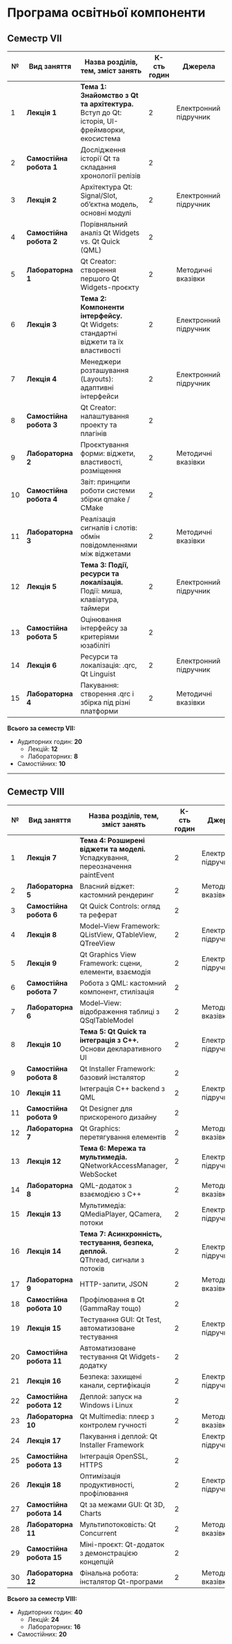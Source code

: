 # Програма освітньої компоненти

## Семестр VII

| № | Вид заняття | Назва розділів, тем, зміст занять | К-сть годин | Джерела |
|---|-------------|------------------------------------|-------------|---------|
| 1 | **Лекція 1** | **Тема 1: Знайомство з Qt та архітектура.**<br> Вступ до Qt: історія, UI-фреймворки, екосистема | 2 | Електронний підручник |
| 2 | **Самостійна робота 1** | Дослідження історії Qt та складання хронології релізів | 2 | |
| 3 | **Лекція 2** | Архітектура Qt: Signal/Slot, об’єктна модель, основні модулі | 2 | Електронний підручник |
| 4 | **Самостійна робота 2** | Порівняльний аналіз Qt Widgets vs. Qt Quick (QML) | 2 | |
| 5 | **Лабораторна 1** | Qt Creator: створення першого Qt Widgets-проєкту | 2 | Методичні вказівки |
| 6 | **Лекція 3** | **Тема 2: Компоненти інтерфейсу.**<br> Qt Widgets: стандартні віджети та їх властивості | 2 | Електронний підручник |
| 7 | **Лекція 4** | Менеджери розташування (Layouts): адаптивні інтерфейси | 2 | Електронний підручник |
| 8 | **Самостійна робота 3** | Qt Creator: налаштування проекту та плагінів | 2 | |
| 9 | **Лабораторна 2** | Проєктування форми: віджети, властивості, розміщення | 2 | Методичні вказівки |
| 10 | **Самостійна робота 4** | Звіт: принципи роботи системи збірки qmake / CMake | 2 | |
| 11 | **Лабораторна 3** | Реалізація сигналів і слотів: обмін повідомленнями між віджетами | 2 | Методичні вказівки |
| 12 | **Лекція 5** | **Тема 3: Події, ресурси та локалізація.**<br> Події: миша, клавіатура, таймери | 2 | Електронний підручник |
| 13 | **Самостійна робота 5** | Оцінювання інтерфейсу за критеріями юзабіліті | 2 | |
| 14 | **Лекція 6** | Ресурси та локалізація: .qrc, Qt Linguist | 2 | Електронний підручник |
| 15 | **Лабораторна 4** | Пакування: створення .qrc і збірка під різні платформи | 2 | Методичні вказівки |

**Всього за семестр VII:**
- Аудиторних годин: **20**
  - Лекцій: **12**
  - Лабораторних: **8**
- Самостійних: **10**

---

## Семестр VIII

| № | Вид заняття | Назва розділів, тем, зміст занять | К-сть годин | Джерела |
|---|-------------|------------------------------------|-------------|---------|
| 1 | **Лекція 7** | **Тема 4: Розширені віджети та моделі.**<br> Успадкування, переозначення paintEvent | 2 | Електронний підручник |
| 2 | **Лабораторна 5** | Власний віджет: кастомний рендеринг | 2 | Методичні вказівки |
| 3 | **Самостійна робота 6** | Qt Quick Controls: огляд та реферат | 2 | |
| 4 | **Лекція 8** | Model–View Framework: QListView, QTableView, QTreeView | 2 | Електронний підручник |
| 5 | **Лекція 9** | Qt Graphics View Framework: сцени, елементи, взаємодія | 2 | Електронний підручник |
| 6 | **Самостійна робота 7** | Робота з QML: кастомний компонент, стилізація | 2 | |
| 7 | **Лабораторна 6** | Model–View: відображення таблиці з QSqlTableModel | 2 | Методичні вказівки |
| 8 | **Лекція 10** | **Тема 5: Qt Quick та інтеграція з C++.**<br> Основи декларативного UI | 2 | Електронний підручник |
| 9 | **Самостійна робота 8** | Qt Installer Framework: базовий інсталятор | 2 | |
| 10 | **Лекція 11** | Інтеграція C++ backend з QML | 2 | Електронний підручник |
| 11 | **Самостійна робота 9** | Qt Designer для прискореного дизайну | 2 | |
| 12 | **Лабораторна 7** | Qt Graphics: перетягування елементів | 2 | Методичні вказівки |
| 13 | **Лекція 12** | **Тема 6: Мережа та мультимедіа.**<br> QNetworkAccessManager, WebSocket | 2 | Електронний підручник |
| 14 | **Лабораторна 8** | QML-додаток з взаємодією з C++ | 2 | Методичні вказівки |
| 15 | **Лекція 13** | Мультимедіа: QMediaPlayer, QCamera, потоки | 2 | Електронний підручник |
| 16 | **Лекція 14** | **Тема 7: Асинхронність, тестування, безпека, деплой.**<br> QThread, сигнали з потоків | 2 | Електронний підручник |
| 17 | **Лабораторна 9** | HTTP-запити, JSON | 2 | Методичні вказівки |
| 18 | **Самостійна робота 10** | Профілювання в Qt (GammaRay тощо) | 2 | |
| 19 | **Лекція 15** | Тестування GUI: Qt Test, автоматизоване тестування | 2 | Електронний підручник |
| 20 | **Самостійна робота 11** | Автоматизоване тестування Qt Widgets-додатку | 2 | |
| 21 | **Лекція 16** | Безпека: захищені канали, сертифікація | 2 | Електронний підручник |
| 22 | **Самостійна робота 12** | Деплой: запуск на Windows і Linux | 2 | |
| 23 | **Лабораторна 10** | Qt Multimedia: плеєр з контролем гучності | 2 | Методичні вказівки |
| 24 | **Лекція 17** | Пакування і деплой: Qt Installer Framework | | Електронний підручник |
| 25 | **Самостійна робота 13** | Інтеграція OpenSSL, HTTPS | 2 | |
| 26 | **Лекція 18** | Оптимізація продуктивності, профілювання | 2 | Електронний підручник |
| 27 | **Самостійна робота 14** | Qt за межами GUI: Qt 3D, Charts | 2 | |
| 28 | **Лабораторна 11** | Мультипотоковість: Qt Concurrent | 2 | Методичні вказівки |
| 29 | **Самостійна робота 15** | Міні-проєкт: Qt-додаток з демонстрацією концепцій | 2 | |
| 30 | **Лабораторна 12** | Фінальна робота: інсталятор Qt-програми | 2 | Методичні вказівки |

**Всього за семестр VIII:**
- Аудиторних годин: **40**
  - Лекцій: **24**
  - Лабораторних: **16**
- Самостійних: **20**
